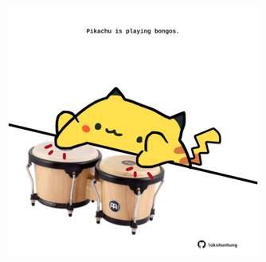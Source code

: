 <!-- built at 03/02/2021, 11:01:36 UTC -->
<p align="center">
  <img width="500" height="500" src="./ReadmeImage.svg">
</p>

